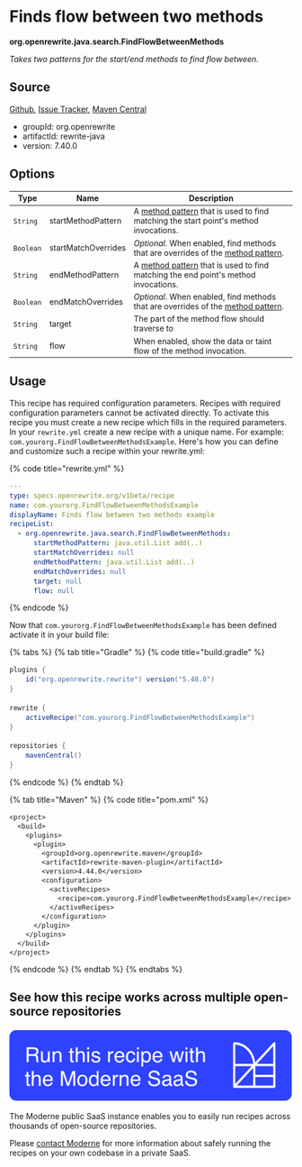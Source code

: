 # Finds flow between two methods

**org.openrewrite.java.search.FindFlowBetweenMethods**

_Takes two patterns for the start/end methods to find flow between._

## Source

[Github](https://github.com/openrewrite/rewrite/blob/main/rewrite-java/src/main/java/org/openrewrite/java/search/FindFlowBetweenMethods.java), [Issue Tracker](https://github.com/openrewrite/rewrite/issues), [Maven Central](https://central.sonatype.com/artifact/org.openrewrite/rewrite-java/7.40.0/jar)

* groupId: org.openrewrite
* artifactId: rewrite-java
* version: 7.40.0

## Options

| Type      | Name                | Description                                                                                              |
| --------- | ------------------- | -------------------------------------------------------------------------------------------------------- |
| `String`  | startMethodPattern  | A [method pattern](/reference/method-patterns.md) that is used to find matching the start point's method invocations. |
| `Boolean` | startMatchOverrides | _Optional_. When enabled, find methods that are overrides of the [method pattern](/reference/method-patterns.md).     |
| `String`  | endMethodPattern    | A [method pattern](/reference/method-patterns.md) that is used to find matching the end point's method invocations.   |
| `Boolean` | endMatchOverrides   | _Optional_. When enabled, find methods that are overrides of the [method pattern](/reference/method-patterns.md).     |
| `String`  | target              | The part of the method flow should traverse to                                                           |
| `String`  | flow                | When enabled, show the data or taint flow of the method invocation.                                      |

## Usage

This recipe has required configuration parameters. Recipes with required configuration parameters cannot be activated directly. To activate this recipe you must create a new recipe which fills in the required parameters. In your `rewrite.yml` create a new recipe with a unique name. For example: `com.yourorg.FindFlowBetweenMethodsExample`. Here's how you can define and customize such a recipe within your rewrite.yml:

{% code title="rewrite.yml" %}
```yaml
---
type: specs.openrewrite.org/v1beta/recipe
name: com.yourorg.FindFlowBetweenMethodsExample
displayName: Finds flow between two methods example
recipeList:
  - org.openrewrite.java.search.FindFlowBetweenMethods:
      startMethodPattern: java.util.List add(..)
      startMatchOverrides: null
      endMethodPattern: java.util.List add(..)
      endMatchOverrides: null
      target: null
      flow: null
```
{% endcode %}

Now that `com.yourorg.FindFlowBetweenMethodsExample` has been defined activate it in your build file:

{% tabs %}
{% tab title="Gradle" %}
{% code title="build.gradle" %}
```groovy
plugins {
    id("org.openrewrite.rewrite") version("5.40.0")
}

rewrite {
    activeRecipe("com.yourorg.FindFlowBetweenMethodsExample")
}

repositories {
    mavenCentral()
}

```
{% endcode %}
{% endtab %}

{% tab title="Maven" %}
{% code title="pom.xml" %}
```markup
<project>
  <build>
    <plugins>
      <plugin>
        <groupId>org.openrewrite.maven</groupId>
        <artifactId>rewrite-maven-plugin</artifactId>
        <version>4.44.0</version>
        <configuration>
          <activeRecipes>
            <recipe>com.yourorg.FindFlowBetweenMethodsExample</recipe>
          </activeRecipes>
        </configuration>
      </plugin>
    </plugins>
  </build>
</project>
```
{% endcode %}
{% endtab %}
{% endtabs %}

## See how this recipe works across multiple open-source repositories

[![Moderne Link Image](../../../../.gitbook/assets/ModerneRecipeButton.png)](https://public.moderne.io/recipes/org.openrewrite.java.search.FindFlowBetweenMethods)

The Moderne public SaaS instance enables you to easily run recipes across thousands of open-source repositories.

Please [contact Moderne](https://moderne.io/product) for more information about safely running the recipes on your own codebase in a private SaaS.
